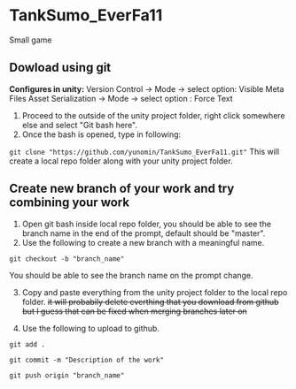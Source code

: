 # TankSumo_EverFa11
Small game

## Dowload using git
**Configures in unity:**
Version Control -> Mode -> select option: Visible Meta Files
Asset Serialization -> Mode -> select option : Force Text

1. Proceed to the outside of the unity project folder, right click somewhere else and select "Git bash here".
2. Once the bash is opened, type in following:
  
  `git clone "https://github.com/yunomin/TankSumo_EverFa11.git"`
  This will create a local repo folder along with your unity project folder. 
## Create new branch of your work and try combining your work
1. Open git bash inside local repo folder, you should be able to see the branch name in the end of the prompt, default should be "master".
2. Use the following to create a new branch with a meaningful name.
 
  `git checkout -b "branch_name"`
  
  You should be able to see the branch name on the prompt change. 

3. Copy and paste everything from the unity project folder to the local repo folder. ~~it will probabily delete everthing that you download from github but I guess that can be fixed when merging branches later on~~

4. Use the following to upload to github.
  
  `git add .`
 
  `git commit -m "Description of the work"`
  
  `git push origin "branch_name"`
